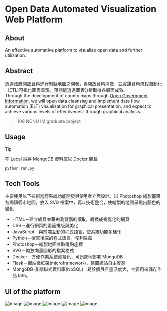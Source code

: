 # Open Data Automated Visualization Web Platform
## About
An effective automative platform to visualize open data and further utilization.
## Abstract
透過[政府開放資料](https://data.gov.tw/)進行制縣地圖之開發，將開放資料清洗，並實踐資料流程自動化（ETL)可視化圖表呈現，預期能透過圖表分析取得各層面成效。<br>
Through the development of county maps through [Open Government Information](https://data.gov.tw/), we will open data cleansing and implement data flow automation (ELT) visualization for graphical presentation, and expect to achieve various levels of effectiveness through graphical analysis.<br>
> 109 NCNU IM graduate project
## Usage
> [!TIP]
> 在 Local 端將 MongoDB 資料庫以 Docker 開啟
```
python run.py
```
## Tech Tools
主要使用以下技術進行系統功能開發與使用者介面設計，以 Photoshop 繪製臺灣各鄉鎮縣市地圖，放入 SVG 檔案中，再以技術整合，使繪製的地圖呈現出顏色的變化<br>
- HTML－建立網頁並藉由瀏覽器的讀取，轉換成視覺化的網頁
- CSS－進行網頁的畫面排版與美化
- JavaScript－與前端互動的程式語言，使系統功能多樣化
- Python－撰寫後端的程式語言，便利性高
- Photoshop－繪製地圖並取得點座標
- SVG－縮放向量圖形的檔案格式
- Docker－方便作業系統虛擬化，可迅速地部署 MongoDB
- Flask－網站微框架(microframework)，建置網站自由度高
- MongoDB-非關聯式資料庫(NoSQL)，易於擴展且靈活度大，主要用來儲存作品 Info。
## UI of the platform
![image](https://github.com/Alles1212/-projectIM/assets/82037602/f66fcdfc-4e9b-4a18-8c5b-328a150725b8)
![image](https://github.com/Alles1212/-projectIM/assets/82037602/d911721c-3426-4414-919a-166aa7f9fa8f)
![image](https://github.com/Alles1212/-projectIM/assets/82037602/48f4e2a4-1df4-461d-9491-e1218b338011)
![image](https://github.com/Alles1212/-projectIM/assets/82037602/b957bda0-b561-4fda-8324-9ed3cc00d9ba)
![image](https://github.com/Alles1212/-projectIM/assets/82037602/073bd30e-735b-4e04-86b8-4f5bb7aefa04)
